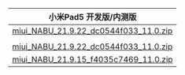 | 小米Pad5  开发版/内测版    |
| ---- |
| [miui_NABU_21.9.22_dc0544f033_11.0.zip](https://hugeota.d.miui.com/21.9.22/miui_NABU_21.9.22_dc0544f033_11.0.zip)    |
| []()    |
| [miui_NABU_21.9.22_dc0544f033_11.0.zip](https://hugeota.d.miui.com/21.9.22/miui_NABU_21.9.22_dc0544f033_11.0.zip)    |
| [miui_NABU_21.9.15_f4035c7469_11.0.zip](https://hugeota.d.miui.com/21.9.15/miui_NABU_21.9.15_f4035c7469_11.0.zip)    |
